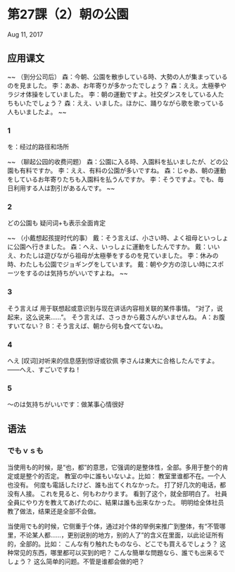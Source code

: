 # 第27課（2）朝の公園
Aug 11, 2017

## 应用课文
~~
（到分公司后）
森：今朝、公園を散歩している時、大勢の人が集まっているのを見ました。
李：ああ、お年寄りが多かったでしょう？
森：ええ。太極拳やラジオ体操をしていました。
李：朝の運動ですよ。社交ダンスをしている人たちもいたでしょう？
森：ええ、いました。ほかに、踊りながら歌を歌っている人もいましたよ。
~~

### 1
を：经过的路径和场所

~~
（聊起公园的收费问题）
森：公園に入る時、入園料を払いましたが、どの公園も有料ですか。
李：ええ、有料の公園が多いですね。
森：じゃあ、朝の運動をしているお年寄りたちも入園料を払うんですか。
李：そうですよ。でも、毎日利用する人は割引があるんです。
~~
 
### 2
どの公園も
疑问词+も表示全面肯定

~~
（小戴想起孩提时代的事） 
戴：そう言えば、小さい時、よく祖母といっしょに公園ヘ行きました。
森：へえ、いっしょに運動をしたんですか。
戴：いいえ、わたしは遊びながら祖母が太極拳をするのを見ていました。
李：休みの時、わたしも公園でジョギングをしています。
戴：朝や夕方の涼しい時にスポーツをするのは気持ちがいいですよね。
~~

### 3
そう言えば
用于联想起或意识到与现在讲话内容相关联的某件事情。
“对了，说起来，这么说来……”。
そう言えば、さっきから戴さんがいませんね。
A：お腹すいてない？
B：そう言えば、朝から何も食べてないね。

### 4
へえ
[叹词]对听来的信息感到惊讶或钦佩
李さんは東大に合格したんですよ。
——へえ、すごいですね！

### 5
～のは気持ちがいいです：做某事心情很好

## 语法
### でもｖｓも
当使用も的时候，是“也，都”的意思，它强调的是整体性，全部。多用于整个的肯定或是整个的否定。
教室の中に誰もいないよ。比如：
教室里谁都不在。一个人也没有。
何度も電話したけど、誰も出てくれなかった。
打了好几次的电话，都没有人接。
これを見ると、何もわかります。
看到了这个，就全部明白了。
社員全員にやり方を教えてあげたのに、結果は誰も出来なかった。
明明给全体社员教了做法，结果还是全部不会做。

当使用でも的时候，它侧重于个体，通过对个体的举例来推广到整体，有“不管哪里，不论某人都……，更别说别的地方，别的人了”的含义在里面，以此论证所有的，全部的。比如：
こんな有り触れたものなら、どこでも買えるでしょう？
这种常见的东西，哪里都可以买到的吧？
こんな簡単な問題なら、誰でも出来るでしょう？
这么简单的问题。不管是谁都会做的吧？
